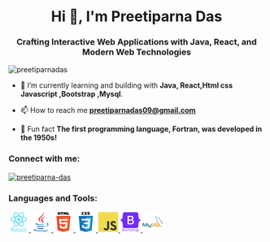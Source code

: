 
<h1 align="center">Hi 👋, I'm Preetiparna Das</h1>
<h3 align="center">Crafting Interactive Web Applications with Java, React, and Modern Web Technologies</h3>

<p align="left"> <img src="https://komarev.com/ghpvc/?username=preetiparnadas&label=Profile%20views&color=0e75b6&style=flat" alt="preetiparnadas" /> </p>

- 🌱 I’m currently learning and building with **Java, React,Html css Javascript ,Bootstrap ,Mysql**.

- 📫 How to reach me **preetiparnadas09@gmail.com**

- 🐛 Fun fact **The first programming language, Fortran, was developed in the 1950s!**

<h3 align="left">Connect with me:</h3>
<p align="left">
<a href="https://linkedin.com/in/preetiparna-das" target="blank"><img align="center" src="https://raw.githubusercontent.com/rahuldkjain/github-profile-readme-generator/master/src/images/icons/Social/linked-in-alt.svg" alt="preetiparna-das" height="30" width="40" /></a>
</p>

<h3 align="left">Languages and Tools:</h3>
<p align="left">
<a href="https://reactjs.org/" target="_blank" rel="noreferrer"> <img src="https://raw.githubusercontent.com/devicons/devicon/master/icons/react/react-original-wordmark.svg" alt="react" width="40" height="40"/> </a>
<a href="https://www.java.com" target="_blank" rel="noreferrer"> <img src="https://raw.githubusercontent.com/devicons/devicon/master/icons/java/java-original.svg" alt="java" width="40" height="40"/> </a>
<a href="https://www.w3schools.com/html/" target="_blank" rel="noreferrer"> <img src="https://raw.githubusercontent.com/devicons/devicon/master/icons/html5/html5-original-wordmark.svg" alt="html5" width="40" height="40"/> </a>
<a href="https://www.w3schools.com/css/" target="_blank" rel="noreferrer"> <img src="https://raw.githubusercontent.com/devicons/devicon/master/icons/css3/css3-original-wordmark.svg" alt="css3" width="40" height="40"/> </a>
<a href="https://developer.mozilla.org/en-US/docs/Web/JavaScript" target="_blank" rel="noreferrer"> <img src="https://raw.githubusercontent.com/devicons/devicon/master/icons/javascript/javascript-original.svg" alt="javascript" width="40" height="40"/> </a>
<a href="https://getbootstrap.com" target="_blank" rel="noreferrer"> <img src="https://raw.githubusercontent.com/devicons/devicon/master/icons/bootstrap/bootstrap-plain-wordmark.svg" alt="bootstrap" width="40" height="40"/> </a>
<a href="https://www.mysql.com/" target="_blank" rel="noreferrer"> <img src="https://raw.githubusercontent.com/devicons/devicon/master/icons/mysql/mysql-original-wordmark.svg" alt="mysql" width="40" height="40"/> </a>
</p>


